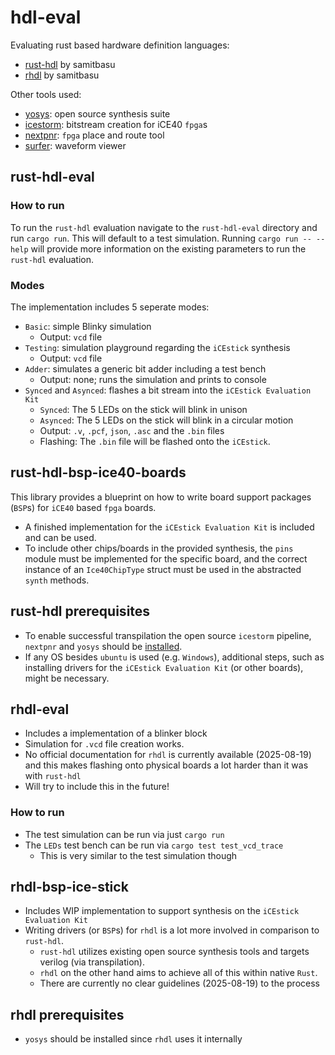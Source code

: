 # hdl-eval
Evaluating rust based hardware definition languages:
* [rust-hdl](https://github.com/samitbasu/rust-hdl) by samitbasu
* [rhdl](https://github.com/samitbasu/rhdl/) by samitbasu

Other tools used:
* [yosys](https://github.com/YosysHQ/yosys): open source synthesis suite
* [icestorm](https://github.com/YosysHQ/icestorm): bitstream creation for iCE40 `fpga`s
* [nextpnr](https://github.com/YosysHQ/nextpnr): `fpga` place and route tool
* [surfer](https://gitlab.com/surfer-project/surfer): waveform viewer

## rust-hdl-eval

### How to run
To run the `rust-hdl` evaluation navigate to the `rust-hdl-eval` directory and run `cargo run`. This will default to a test simulation. Running `cargo run -- --help` will provide more information on the existing parameters to run the `rust-hdl` evaluation.

### Modes
The implementation includes 5 seperate modes:
* `Basic`: simple Blinky simulation
    * Output: `vcd` file
* `Testing`: simulation playground regarding the `iCEstick` synthesis
    * Output: `vcd` file
* `Adder`: simulates a generic bit adder including a test bench
    * Output: none; runs the simulation and prints to console
* `Synced` and `Asynced`: flashes a bit stream into the `iCEstick Evaluation Kit`
    * `Synced`: The 5 LEDs on the stick will blink in unison
    * `Asynced`: The 5 LEDs on the stick will blink in a circular motion
    * Output: `.v`, `.pcf`, `json`, `.asc` and the `.bin` files
    * Flashing: The `.bin` file will be flashed onto the `iCEstick`.

## rust-hdl-bsp-ice40-boards 
This library provides a blueprint on how to write board support packages (`BSP`s) for `iCE40` based `fpga` boards.
* A finished implementation for the `iCEstick Evaluation Kit` is included and can be used.
* To include other chips/boards in the provided synthesis, the `pins` module must be implemented for the specific board, and the correct instance of an `Ice40ChipType` struct must be used in the abstracted `synth` methods. 

## rust-hdl prerequisites
* To enable successful transpilation the open source `icestorm` pipeline, `nextpnr` and `yosys` should be [installed](https://prjicestorm.readthedocs.io/en/latest/overview.html#where-are-the-tools-how-to-install).
* If any OS besides `ubuntu` is used (e.g. `Windows`), additional steps, such as installing drivers for the `iCEstick Evaluation Kit` (or other boards), might be necessary.

## rhdl-eval
* Includes a implementation of a blinker block
* Simulation for `.vcd` file creation works.
* No official documentation for `rhdl` is currently available (2025-08-19) and this makes flashing onto physical boards a lot harder than it was with `rust-hdl`
* Will try to include this in the future!

### How to run
* The test simulation can be run via just `cargo run`
* The `LEDs` test bench can be run via `cargo test test_vcd_trace`
   * This is very similar to the test simulation though

## rhdl-bsp-ice-stick
* Includes WIP implementation to support synthesis on the `iCEstick Evaluation Kit`
* Writing drivers (or `BSP`s) for `rhdl` is a lot more involved in comparison to `rust-hdl`.
    * `rust-hdl` utilizes existing open source synthesis tools and targets verilog (via transpilation).
    * `rhdl` on the other hand aims to achieve all of this within native `Rust`.
    * There are currently no clear guidelines (2025-08-19) to the process

## rhdl prerequisites
* `yosys` should be installed since `rhdl` uses it internally
